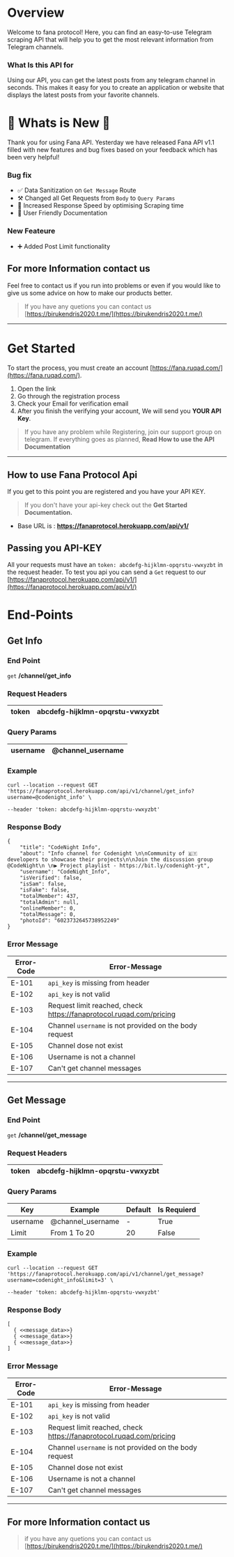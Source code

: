 # Overview

Welcome to fana protocol! Here, you can find an easy-to-use Telegram scraping API that will help you to get the most relevant information from Telegram channels.

### What Is this API for
Using our API, you can get the latest posts from any telegram channel in seconds. This makes it easy for you to create an application or website that displays the latest posts from your favorite channels.


# 🎉 Whats is New  🎉
Thank you for using Fana API. Yesterday we have released Fana API v1.1 filled with new features and bug fixes based on your feedback which has been very helpful! 

### Bug fix
- ✅ Data Sanitization on `Get Message` Route
- ⚒️ Changed all Get Requests from `Body` to `Query Params`
- 🚗 Increased Response Speed by optimising Scraping time 
- 👋 User Friendly Documentation 

### New Feateure
- ➕ Added Post Limit functionality

## For more Information contact us
Feel free to contact us if you run into problems or even if you would like to give us some advice on how to make our products better.

> If you have any quetions you can contact us [https://birukendris2020.t.me/](https://birukendris2020.t.me/)

----

# Get Started

To start the process, you must create an account  [https://fana.ruqad.com/](https://fana.ruqad.com/).

1. Open the link
2. Go through the registration process
3. Check your Email for verification email 
4. After you finish the verifying your account, We will send you **YOUR API Key**.

> If you have any problem while Registering, join our support group on
> telegram.  If everything goes as planned, **Read How to use the API
> Documentation**

------
## How to use Fana Protocol Api

If you get to this point you are registered and you have your API KEY.

> If you don't have your api-key check out the **Get Started Documentation.**

- Base URL is : **https://fanaprotocol.herokuapp.com/api/v1/** 

## Passing you API-KEY

All your requests must have an `token: abcdefg-hijklmn-opqrstu-vwxyzbt` in the request header. To test you api you can send a `Get` request to our  [https://fanaprotocol.herokuapp.com/api/v1/](https://fanaprotocol.herokuapp.com/api/v1/)



# End-Points


## Get Info

### End Point
`get`  **/channel/get_info**

### Request Headers
| token | abcdefg-hijklmn-opqrstu-vwxyzbt  |
|--|--|

### Query Params

| username | @channel_username  | 
| -- | -- |

### Example

    curl --location --request GET 'https://fanaprotocol.herokuapp.com/api/v1/channel/get_info?username=@codenight_info' \
    
    --header 'token: abcdefg-hijklmn-opqrstu-vwxyzbt'


### Response Body

    {
    	"title": "CodeNight Info",
    	"about": "Info channel for Codenight \n\nCommunity of 🇪🇹 developers to showcase their projects\n\nJoin the discussion group @CodeNight\n \n▶️ Project playlist - https://bit.ly/codenight-yt",
    	"username": "CodeNight_Info",
    	"isVerified": false,
    	"isSam": false,
    	"isFake": false,
    	"totalMember": 437,
    	"totalAdmin": null,
    	"onlineMember": 0,
    	"totalMessage": 0,
    	"photoId": "6023732645738952249"
    }


### Error Message

| Error-Code | Error-Message   |                                          
|------------|---------------------------------------------------------------|
| E-101 | `api_key` is missing from header | 
| E-102 | `api_key` is not valid | 
| E-103 | Request limit reached, check https://fanaprotocol.ruqad.com/pricing |
|	E-104 | Channel `username` is not provided on the body request |
| E-105 | Channel dose not exist |
| E-106 | Username is not a channel |
| E-107 | Can't get channel messages |

----


## Get Message

### End Point
`get`  **/channel/get_message**

### Request Headers
| token | abcdefg-hijklmn-opqrstu-vwxyzbt  |
|--|--|

### Query Params
| Key | Example  |  Default| Is Requierd
| -- | -- | -- |  -- |
| username | @channel_username | - 	| True
|Limit | From 1 To 20 | 20 | False |


### Example

    curl --location --request GET 'https://fanaprotocol.herokuapp.com/api/v1/channel/get_message?username=codenight_info&limit=3' \
    
    --header 'token: abcdefg-hijklmn-opqrstu-vwxyzbt'


### Response Body

    [
      { <<message_data>>}
      { <<message_data>>}
      { <<message_data>>}
    ]




### Error Message

| Error-Code | Error-Message   |                                          
|------------|---------------------------------------------------------------|
| E-101 | `api_key` is missing from header | 
| E-102 | `api_key` is not valid | 
| E-103 | Request limit reached, check https://fanaprotocol.ruqad.com/pricing |
|	E-104 | Channel `username` is not provided on the body request |
| E-105 | Channel dose not exist |
| E-106 | Username is not a channel |
| E-107 | Can't get channel messages |

-----


##  For more Information contact us
> if you have any quetions you can contact us [https://birukendris2020.t.me/](https://birukendris2020.t.me/)
